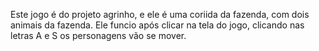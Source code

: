 Este jogo é do projeto agrinho, e ele é uma coriida da fazenda, com dois animais da fazenda.
Ele funcio após clicar na tela do jogo, clicando nas letras A e S os personagens vão se mover.
